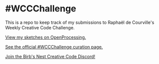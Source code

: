 # #WCCChallenge

This is a repo to keep track of my submissions to Raphaël de Courville's Weekly Creative Code Challenge.

[View my sketches on OpenProcessing.](https://openprocessing.org/user/411850)

[See the official #WCCChallenge curation page.](https://openprocessing.org/curation/78544)

[Join the Birb's Nest Creative Code Discord!](https://discord.gg/S8c7qcjw2b)
